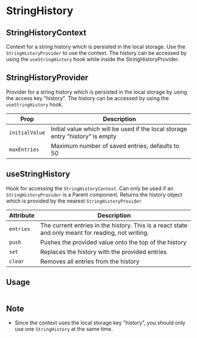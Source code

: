 # StringHistory

## StringHistoryContext

Context for a string history which is persisted in the local storage. Use the `StringHistoryProvider` to use the context. The history can be accessed by using the `useStringHistory` hook while inside the StringHistoryProvider.

## StringHistoryProvider

Provider for a string history which is persisted in the local storage by using the access key "history". The history can be accessed by using the `useStringHistory` hook.

| Prop           | Description                                                                    |
| -------------- | ------------------------------------------------------------------------------ |
| `initialValue` | Initial value which will be used if the local storage entry "history" is empty |
| `maxEntries`   | Maximum number of saved entries, defaults to 50                                |

## useStringHistory

Hook for accessing the `StringHistoryContext`. Can only be used if an `StringHistoryProvider` is a Parent component. Returns the history object which is provided by the nearest `StringHistoryProvider`

| Attribute | Description                                                                                        |
| --------- | -------------------------------------------------------------------------------------------------- |
| `entries` | The current entries in the history. This is a react state and only meant for reading, not writing. |
| `push`    | Pushes the provided value onto the top of the history                                              |
| `set`     | Replaces the history with the provided entries                                                     |
| `clear`   | Removes all entries from the history                                                               |

## Usage

```TypeScript

```

## Note

- Since the context uses the local storage key "history", you should only use one `StringHistory` at the same time.
